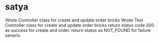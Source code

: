# satya
Wrote Controller class for create and update order bricks
Wrote Test Controller class for create and update order bricks
  return status code 200 as success for create and order.
  return status as NOT_FOUND for failure senario.
